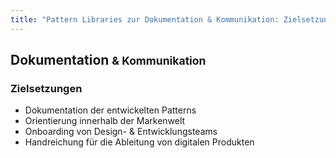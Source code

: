 ```yaml
---
title: "Pattern Libraries zur Dokumentation & Kommunikation: Zielsetzungen"
---
```

## Dokumentation <small>& Kommunikation</small>

### Zielsetzungen

- Dokumentation der entwickelten Patterns
- Orientierung innerhalb der Markenwelt
- Onboarding von Design- & Entwicklungsteams
- Handreichung für die Ableitung von digitalen Produkten
